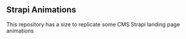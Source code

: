 ## Strapi Animations

This repository has a size to replicate some CMS Strapi landing page animations
